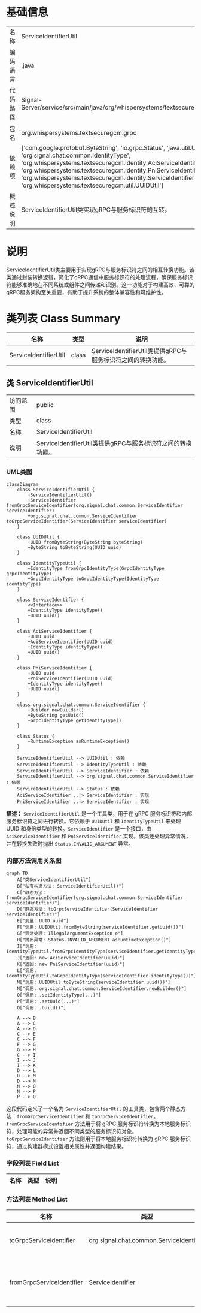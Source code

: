 # 基础信息

|      |      |
|------|------|
| 名称 | ServiceIdentifierUtil |
| 编码语言 | .java |
| 代码路径 | Signal-Server/service/src/main/java/org/whispersystems/textsecuregcm/grpc/ServiceIdentifierUtil.java |
| 包名 | org.whispersystems.textsecuregcm.grpc |
| 依赖项 | ['com.google.protobuf.ByteString', 'io.grpc.Status', 'java.util.UUID', 'org.signal.chat.common.IdentityType', 'org.whispersystems.textsecuregcm.identity.AciServiceIdentifier', 'org.whispersystems.textsecuregcm.identity.PniServiceIdentifier', 'org.whispersystems.textsecuregcm.identity.ServiceIdentifier', 'org.whispersystems.textsecuregcm.util.UUIDUtil'] |
| 概述说明 | ServiceIdentifierUtil类实现gRPC与服务标识符的互转。 |

# 说明

ServiceIdentifierUtil类主要用于实现gRPC与服务标识符之间的相互转换功能。该类通过封装转换逻辑，简化了gRPC通信中服务标识符的处理流程，确保服务标识符能够准确地在不同系统或组件之间传递和识别。这一功能对于构建高效、可靠的gRPC服务架构至关重要，有助于提升系统的整体兼容性和可维护性。

# 类列表 Class Summary

| 名称   | 类型  | 说明 |
|-------|------|-------------|
| ServiceIdentifierUtil | class | ServiceIdentifierUtil类提供gRPC与服务标识符之间的转换功能。 |



## 类 ServiceIdentifierUtil

|      |      |
|------|------|
| 访问范围 | public |
| 类型 | class |
| 名称 | ServiceIdentifierUtil |
| 说明 | ServiceIdentifierUtil类提供gRPC与服务标识符之间的转换功能。 |


### UML类图

```mermaid
classDiagram
    class ServiceIdentifierUtil {
        -ServiceIdentifierUtil()
        +ServiceIdentifier fromGrpcServiceIdentifier(org.signal.chat.common.ServiceIdentifier serviceIdentifier)
        +org.signal.chat.common.ServiceIdentifier toGrpcServiceIdentifier(ServiceIdentifier serviceIdentifier)
    }

    class UUIDUtil {
        +UUID fromByteString(ByteString byteString)
        +ByteString toByteString(UUID uuid)
    }

    class IdentityTypeUtil {
        +IdentityType fromGrpcIdentityType(GrpcIdentityType grpcIdentityType)
        +GrpcIdentityType toGrpcIdentityType(IdentityType identityType)
    }

    class ServiceIdentifier {
        <<Interface>>
        +IdentityType identityType()
        +UUID uuid()
    }

    class AciServiceIdentifier {
        -UUID uuid
        +AciServiceIdentifier(UUID uuid)
        +IdentityType identityType()
        +UUID uuid()
    }

    class PniServiceIdentifier {
        -UUID uuid
        +PniServiceIdentifier(UUID uuid)
        +IdentityType identityType()
        +UUID uuid()
    }

    class org.signal.chat.common.ServiceIdentifier {
        +Builder newBuilder()
        +ByteString getUuid()
        +GrpcIdentityType getIdentityType()
    }

    class Status {
        +RuntimeException asRuntimeException()
    }

    ServiceIdentifierUtil --> UUIDUtil : 依赖
    ServiceIdentifierUtil --> IdentityTypeUtil : 依赖
    ServiceIdentifierUtil --> ServiceIdentifier : 依赖
    ServiceIdentifierUtil --> org.signal.chat.common.ServiceIdentifier : 依赖
    ServiceIdentifierUtil --> Status : 依赖
    AciServiceIdentifier ..|> ServiceIdentifier : 实现
    PniServiceIdentifier ..|> ServiceIdentifier : 实现
```

**描述：**
`ServiceIdentifierUtil` 是一个工具类，用于在 gRPC 服务标识符和内部服务标识符之间进行转换。它依赖于 `UUIDUtil` 和 `IdentityTypeUtil` 来处理 UUID 和身份类型的转换。`ServiceIdentifier` 是一个接口，由 `AciServiceIdentifier` 和 `PniServiceIdentifier` 实现。该类还处理异常情况，并在转换失败时抛出 `Status.INVALID_ARGUMENT` 异常。


### 内部方法调用关系图

```mermaid
graph TD
    A["类ServiceIdentifierUtil"]
    B["私有构造方法: ServiceIdentifierUtil()"]
    C["静态方法: fromGrpcServiceIdentifier(org.signal.chat.common.ServiceIdentifier serviceIdentifier)"]
    D["静态方法: toGrpcServiceIdentifier(ServiceIdentifier serviceIdentifier)"]
    E["变量: UUID uuid"]
    F["调用: UUIDUtil.fromByteString(serviceIdentifier.getUuid())"]
    G["异常处理: IllegalArgumentException e"]
    H["抛出异常: Status.INVALID_ARGUMENT.asRuntimeException()"]
    I["调用: IdentityTypeUtil.fromGrpcIdentityType(serviceIdentifier.getIdentityType())"]
    J["返回: new AciServiceIdentifier(uuid)"]
    K["返回: new PniServiceIdentifier(uuid)"]
    L["调用: IdentityTypeUtil.toGrpcIdentityType(serviceIdentifier.identityType())"]
    M["调用: UUIDUtil.toByteString(serviceIdentifier.uuid())"]
    N["调用: org.signal.chat.common.ServiceIdentifier.newBuilder()"]
    O["调用: .setIdentityType(...)"]
    P["调用: .setUuid(...)"]
    Q["调用: .build()"]

    A --> B
    A --> C
    A --> D
    C --> E
    C --> F
    F --> G
    G --> H
    C --> I
    I --> J
    I --> K
    D --> L
    D --> M
    D --> N
    N --> O
    N --> P
    P --> Q
```

这段代码定义了一个名为 `ServiceIdentifierUtil` 的工具类，包含两个静态方法：`fromGrpcServiceIdentifier` 和 `toGrpcServiceIdentifier`。`fromGrpcServiceIdentifier` 方法用于将 gRPC 服务标识符转换为本地服务标识符，处理可能的异常并返回不同类型的服务标识符对象。`toGrpcServiceIdentifier` 方法则用于将本地服务标识符转换为 gRPC 服务标识符，通过构建器模式设置相关属性并返回构建结果。

### 字段列表 Field List

| 名称  | 类型  | 说明 |
|-------|-------|------|

### 方法列表 Method List

| 名称  | 类型  | 说明 |
|-------|-------|------|
| toGrpcServiceIdentifier | org.signal.chat.common.ServiceIdentifier | 将ServiceIdentifier转换为gRPC服务标识符。 |
| fromGrpcServiceIdentifier | ServiceIdentifier | 将gRPC服务标识符转换为本地服务标识符，处理UUID并返回对应类型实例。 |




